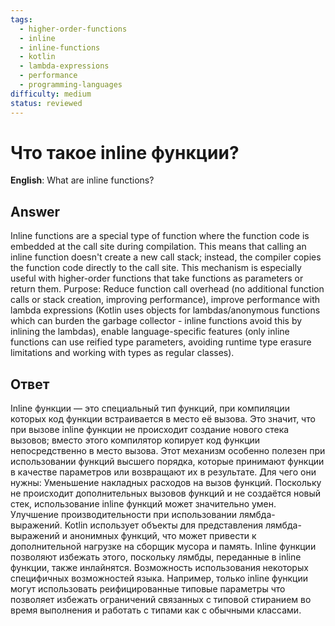 ```yaml
---
tags:
  - higher-order-functions
  - inline
  - inline-functions
  - kotlin
  - lambda-expressions
  - performance
  - programming-languages
difficulty: medium
status: reviewed
---
```


# Что такое inline функции?

**English**: What are inline functions?

## Answer

Inline functions are a special type of function where the function code is embedded at the call site during compilation. This means that calling an inline function doesn't create a new call stack; instead, the compiler copies the function code directly to the call site. This mechanism is especially useful with higher-order functions that take functions as parameters or return them. Purpose: Reduce function call overhead (no additional function calls or stack creation, improving performance), improve performance with lambda expressions (Kotlin uses objects for lambdas/anonymous functions which can burden the garbage collector - inline functions avoid this by inlining the lambdas), enable language-specific features (only inline functions can use reified type parameters, avoiding runtime type erasure limitations and working with types as regular classes).

## Ответ

Inline функции — это специальный тип функций, при компиляции которых код функции встраивается в место её вызова. Это значит, что при вызове inline функции не происходит создание нового стека вызовов; вместо этого компилятор копирует код функции непосредственно в место вызова. Этот механизм особенно полезен при использовании функций высшего порядка, которые принимают функции в качестве параметров или возвращают их в результате. Для чего они нужны: Уменьшение накладных расходов на вызов функций. Поскольку не происходит дополнительных вызовов функций и не создаётся новый стек, использование inline функций может значительно умен. Улучшение производительности при использовании лямбда-выражений. Kotlin использует объекты для представления лямбда-выражений и анонимных функций, что может привести к дополнительной нагрузке на сборщик мусора и память. Inline функции позволяют избежать этого, поскольку лямбды, переданные в inline функции, также инлайнятся. Возможность использования некоторых специфичных возможностей языка. Например, только inline функции могут использовать реифицированные типовые параметры что позволяет избежать ограничений связанных с типовой стиранием во время выполнения и работать с типами как с обычными классами.


